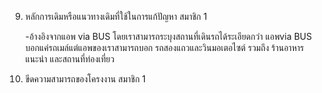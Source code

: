 9.	หลักการเดิมหรือแนวทางเดิมที่ใช้ในการแก้ปัญหา	สมาชิก 1

     -อ้างอิงจากแอพ via BUS โดยเราสามารถระบุงสถานที่เดินรถได้ระเอียดกว่า แอพvia BUS บอกแค่รถเมล์แต่แอพของเราสามารถบอก รถสองแถวและวินมอเตอไซต์
  	  รวมถึง ร้านอาหารแนะนำ และสถานที่ท่องเที่ยว
11.	ขีดความสามารถของโครงงาน	สมาชิก 1
